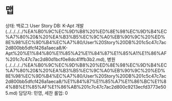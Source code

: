# 맵

상태: 백로그
User Story DB: K-Apt 개발 (../../../../%EA%B0%9C%EC%9D%B8%20%ED%8E%98%EC%9D%B4%EC%A7%80%20&%20%EA%B3%B5%EC%9C%A0%EB%90%9C%20%ED%8E%98%EC%9D%B4%EC%A7%80/User%20Story%20DB%201c5c47c7ac2d800bb5dfcf426a1aeca8/K-Apt%20%E1%84%80%E1%85%A2%E1%84%87%E1%85%A1%E1%86%AF%201c7c47c7ac2d80d1bcf0e8dc41ffb3b2.md), 병원 (../../../../%EA%B0%9C%EC%9D%B8%20%ED%8E%98%EC%9D%B4%EC%A7%80%20&%20%EA%B3%B5%EC%9C%A0%EB%90%9C%20%ED%8E%98%EC%9D%B4%EC%A7%80/User%20Story%20DB%201c5c47c7ac2d800bb5dfcf426a1aeca8/%E1%84%87%E1%85%A7%E1%86%BC%E1%84%8B%E1%85%AF%E1%86%AB%201c7c47c7ac2d800c9213ecfd3773e505.md)
담당자: 민영, 세찬
롤업: 0